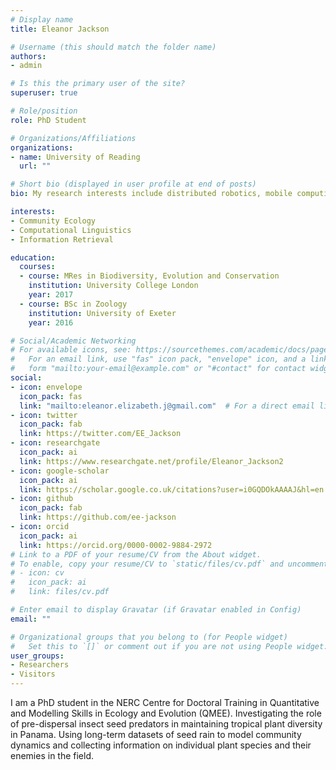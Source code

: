 ```yaml
---
# Display name
title: Eleanor Jackson

# Username (this should match the folder name)
authors:
- admin

# Is this the primary user of the site?
superuser: true

# Role/position
role: PhD Student

# Organizations/Affiliations
organizations:
- name: University of Reading
  url: ""

# Short bio (displayed in user profile at end of posts)
bio: My research interests include distributed robotics, mobile computing and programmable matter.

interests:
- Community Ecology
- Computational Linguistics
- Information Retrieval

education:
  courses:
  - course: MRes in Biodiversity, Evolution and Conservation
    institution: University College London
    year: 2017
  - course: BSc in Zoology
    institution: University of Exeter
    year: 2016

# Social/Academic Networking
# For available icons, see: https://sourcethemes.com/academic/docs/page-builder/#icons
#   For an email link, use "fas" icon pack, "envelope" icon, and a link in the
#   form "mailto:your-email@example.com" or "#contact" for contact widget.
social:
- icon: envelope
  icon_pack: fas
  link: "mailto:eleanor.elizabeth.j@gmail.com"  # For a direct email link, use "mailto:test@example.org".
- icon: twitter
  icon_pack: fab
  link: https://twitter.com/EE_Jackson
- icon: researchgate
  icon_pack: ai
  link: https://www.researchgate.net/profile/Eleanor_Jackson2
- icon: google-scholar
  icon_pack: ai
  link: https://scholar.google.co.uk/citations?user=i0GQDOkAAAAJ&hl=en
- icon: github
  icon_pack: fab
  link: https://github.com/ee-jackson
- icon: orcid
  icon_pack: ai
  link: https://orcid.org/0000-0002-9884-2972
# Link to a PDF of your resume/CV from the About widget.
# To enable, copy your resume/CV to `static/files/cv.pdf` and uncomment the lines below.
# - icon: cv
#   icon_pack: ai
#   link: files/cv.pdf

# Enter email to display Gravatar (if Gravatar enabled in Config)
email: ""

# Organizational groups that you belong to (for People widget)
#   Set this to `[]` or comment out if you are not using People widget.
user_groups:
- Researchers
- Visitors
---
```


I am a PhD student in the NERC Centre for Doctoral Training in Quantitative and Modelling Skills in Ecology and Evolution (QMEE). Investigating the role of pre-dispersal insect seed predators in maintaining tropical plant diversity in Panama. Using long-term datasets of seed rain to model community dynamics and collecting information on individual plant species and their enemies in the field.

